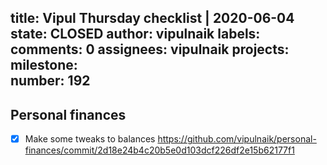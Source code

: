 title:	Vipul Thursday checklist | 2020-06-04
state:	CLOSED
author:	vipulnaik
labels:	
comments:	0
assignees:	vipulnaik
projects:	
milestone:	
number:	192
--
## Personal finances

- [x] Make some tweaks to balances https://github.com/vipulnaik/personal-finances/commit/2d18e24b4c20b5e0d103dcf226df2e15b62177f1
